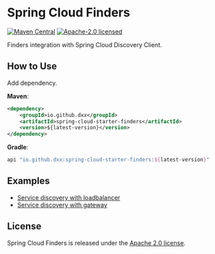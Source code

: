 # Spring Cloud Finders

[![Maven Central](https://img.shields.io/maven-central/v/io.github.dxx/spring-cloud-starter-finders.svg?label=Maven%20Central&color=3A79B6)](https://search.maven.org/search?q=g:%22io.github.dxx%22%20AND%20a:%22spring-cloud-starter-finders%22)
[![Apache-2.0 licensed](https://img.shields.io/github/license/dxx/spring-cloud-finders.svg?color=4EB1BA)](./LICENSE)

Finders integration with Spring Cloud Discovery Client.

## How to Use

Add dependency.
                              
**Maven**:
```xml
<dependency>
    <groupId>io.github.dxx</groupId>
    <artifactId>spring-cloud-starter-finders</artifactId>
    <version>${latest-version}</version>
</dependency>
```

**Gradle**:
```groovy
api "io.github.dxx:spring-cloud-starter-finders:${latest-version}"
```

## Examples

* [Service discovery with loadbalancer](./examples/example-discovery)
* [Service discovery with gateway](./examples/example-gateway)

## License

Spring Cloud Finders is released under the [Apache 2.0 license](./LICENSE).
